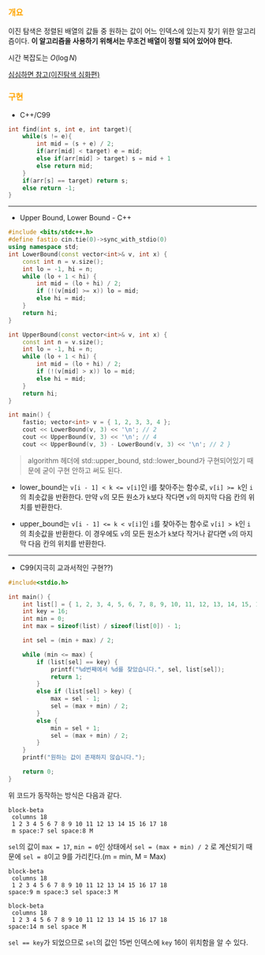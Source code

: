 ### <font color="orange"> 개요</font>

이진 탐색은 정렬된 배열의 값들 중 원하는 값이 어느 인덱스에 있는지 찾기 위한 알고리즘이다. **이 알고리즘을 사용하기 위해서는 무조건 배열이 정렬 되어 있어야 한다.**

시간 복잡도는 $O(\log N)$

[심심하면 참고(이진탐색 심화편)](https://witch.work/ko/posts/binary-search-next-step)
### <font color="orange"> 구현</font>

- C++/C99
```c++
int find(int s, int e, int target){
	while(s != e){
		int mid = (s + e) / 2;
		if(arr[mid] < target) e = mid;
		else if(arr[mid] > target) s = mid + 1
		else return mid;
	}
	if(arr[s] == target) return s;
	else return -1;
}
```

<hr>

- Upper Bound, Lower Bound - C++
```c++
#include <bits/stdc++.h> 
#define fastio cin.tie(0)->sync_with_stdio(0) 
using namespace std;
int LowerBound(const vector<int>& v, int x) { 
	const int n = v.size();
	int lo = -1, hi = n;
	while (lo + 1 < hi) { 
		int mid = (lo + hi) / 2; 
		if (!(v[mid] >= x)) lo = mid; 
		else hi = mid; 
	} 
	return hi; 
} 

int UpperBound(const vector<int>& v, int x) {
	const int n = v.size();
	int lo = -1, hi = n;
	while (lo + 1 < hi) { 
		int mid = (lo + hi) / 2; 
		if (!(v[mid] > x)) lo = mid; 
		else hi = mid; 
	} 
	return hi; 
} 

int main() { 
	fastio; vector<int> v = { 1, 2, 3, 3, 4 };
	cout << LowerBound(v, 3) << '\n'; // 2 
	cout << UpperBound(v, 3) << '\n'; // 4 
	cout << UpperBound(v, 3) - LowerBound(v, 3) << '\n'; // 2 }
```
>algorithm 헤더에 std::upper_bound, std::lower_bound가 구현되어있기 때문에 굳이 구현 안하고 써도 된다.

- lower_bound는 `v[i - 1] < k <= v[i]`인 i를 찾아주는 함수로, `v[i] >= k`인 `i`의 최솟값을 반환한다. 만약 `v`의 모든 원소가 `k`보다 작다면 `v`의 마지막 다음 칸의 위치를 반환한다.

- upper_bound는 `v[i - 1] <= k < v[i]`인 `i`를 찾아주는 함수로 `v[i] > k`인 `i`의 최솟값을 반환한다. 이 경우에도 `v`의 모든 원소가 `k`보다 작거나 같다면 `v`의 마지막 다음 칸의 위치를 반환한다.

<hr>

- C99(지극히 교과서적인 구현??)
```C
#include<stdio.h>

int main() {
    int list[] = { 1, 2, 3, 4, 5, 6, 7, 8, 9, 10, 11, 12, 13, 14, 15, 16, 17, 18 };
    int key = 16;
    int min = 0;
    int max = sizeof(list) / sizeof(list[0]) - 1;

    int sel = (min + max) / 2;

    while (min <= max) {
        if (list[sel] == key) {
            printf("%d번째에서 %d를 찾았습니다.", sel, list[sel]);
            return 1;
        }
        else if (list[sel] > key) {
            max = sel - 1;
            sel = (max + min) / 2;
        }
        else {
            min = sel + 1;
            sel = (max + min) / 2;
        }
    }
    printf("원하는 값이 존재하지 않습니다.");

    return 0;
}
```

위 코드가 동작하는 방식은 다음과 같다.

```mermaid
block-beta
 columns 18
 1 2 3 4 5 6 7 8 9 10 11 12 13 14 15 16 17 18
 m space:7 sel space:8 M
```
`sel`의 값이 `max = 17`, `min = 0`인 상태에서 `sel = (max + min) / 2` 로 계산되기 때문에 `sel = 8`이고 9를 가리킨다.(m = min, M = Max)

```mermaid
block-beta
 columns 18
 1 2 3 4 5 6 7 8 9 10 11 12 13 14 15 16 17 18
space:9 m space:3 sel space:3 M
```

```mermaid
block-beta
 columns 18
 1 2 3 4 5 6 7 8 9 10 11 12 13 14 15 16 17 18
space:14 m sel space M
```
`sel == key`가 되었으므로 `sel`의 값인 15번 인덱스에 `key` 16이 위치함을 알 수 있다.
